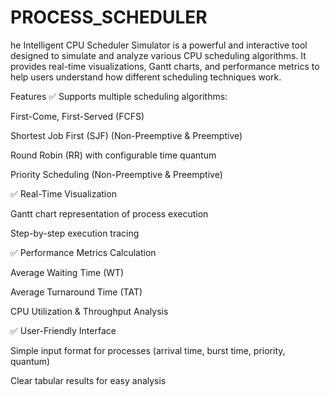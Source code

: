 # PROCESS_SCHEDULER
he Intelligent CPU Scheduler Simulator is a powerful and interactive tool designed to simulate and analyze various CPU scheduling algorithms. It provides real-time visualizations, Gantt charts, and performance metrics to help users understand how different scheduling techniques work.

Features
✅ Supports multiple scheduling algorithms:

First-Come, First-Served (FCFS)

Shortest Job First (SJF) (Non-Preemptive & Preemptive)

Round Robin (RR) with configurable time quantum

Priority Scheduling (Non-Preemptive & Preemptive)

✅ Real-Time Visualization

Gantt chart representation of process execution

Step-by-step execution tracing

✅ Performance Metrics Calculation

Average Waiting Time (WT)

Average Turnaround Time (TAT)

CPU Utilization & Throughput Analysis

✅ User-Friendly Interface

Simple input format for processes (arrival time, burst time, priority, quantum)

Clear tabular results for easy analysis

